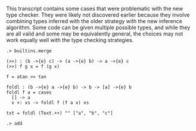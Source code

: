 This transcript contains some cases that were problematic with the new
type checker. They were likely not discovered earlier because they
involve combining types inferred with the older strategy with the new
inference algorithm. Some code can be given multiple possible types,
and while they are all valid and some may be equivalently general,
the choices may not work equally well with the type checking
strategies.

```ucm:hide
.> builtins.merge
```

```unison
(>>) : (b ->{e} c) -> (a ->{e} b) -> a ->{e} c
(>>) f g x = f (g x)

f = atan >> tan

foldl : (b ->{e} a ->{e} b) -> b -> [a] ->{e} b
foldl f a = cases
  [] -> a
  x +: xs -> foldl f (f a x) xs

txt = foldl (Text.++) "" ["a", "b", "c"]
```

```ucm
.> add
```
